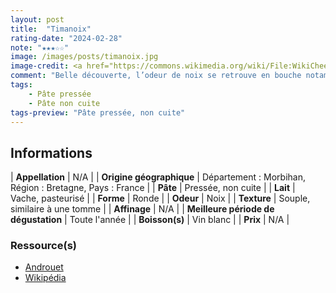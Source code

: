 ```yaml
---
layout: post
title:  "Timanoix"
rating-date: "2024-02-28"
note: "★★★☆☆"
image: /images/posts/timanoix.jpg
image-credit: <a href="https://commons.wikimedia.org/wiki/File:WikiCheese_-_Trappe_%C3%89chourgnac_-_20150619_-_005.jpg">Coyau / Wikimedia Commons</a>
comment: "Belle découverte, l’odeur de noix se retrouve en bouche notamment sur la croûte, mais le coeur du fromage adoucit et harmonise le tout."
tags:
    - Pâte pressée
    - Pâte non cuite
tags-preview: "Pâte pressée, non cuite"
---
```


## Informations

| **Appellation** | N/A |
| **Origine géographique** | Département : Morbihan, Région : Bretagne, Pays : France |
| **Pâte** | Pressée, non cuite |
| **Lait** | Vache, pasteurisé |
| **Forme** | Ronde |
| **Odeur** | Noix |
| **Texture** | Souple, similaire à une tomme |
| **Affinage** | N/A |
| **Meilleure période de dégustation** | Toute l'année |
| **Boisson(s)** | Vin blanc |
| **Prix** | N/A |

### Ressource(s)
* [Androuet](http://androuet.com/abbaye-d-echourgnac-(trappe)-ou-Timanoix-276.html)
* [Wikipédia](https://fr.wikipedia.org/wiki/Trappe_%C3%89chourgnac)